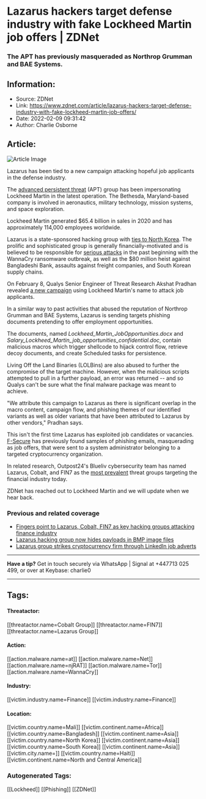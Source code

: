 # Lazarus hackers target defense industry with fake Lockheed Martin job offers | ZDNet
### The APT has previously masqueraded as Northrop Grumman and BAE Systems.

## Information:
+ Source: ZDNet
+ Link: https://www.zdnet.com/article/lazarus-hackers-target-defense-industry-with-fake-lockheed-martin-job-offers/
+ Date: 2022-02-09 09:31:42
+ Author: Charlie Osborne


## Article:
![Article Image](https://www.zdnet.com/a/img/resize/fdfea955ff090c234e9b45387c3d41e42db24ea6/2021/08/20/892938aa-dec1-45a5-a40a-5e1dcd76ce6d/shutterstock-327882299.jpg?width=770&height=578&fit=crop&auto=webp)

Lazarus has been tied to a new campaign attacking hopeful job applicants in the defense industry. 


The [advanced persistent threat](https://www.zdnet.com/article/lazarus-state-hacking-group-now-hides-payloads-in-bmp-image-files/) (APT) group has been impersonating Lockheed Martin in the latest operation. The Bethesda, Maryland-based company is involved in aeronautics, military technology, mission systems, and space exploration. 

Lockheed Martin generated $65.4 billion in sales in 2020 and has approximately 114,000 employees worldwide.  

Lazarus is a state-sponsored hacking group with [ties to North Korea](https://www.zdnet.com/article/snatchcrypto-campaign-plants-backdoors-in-crypto-exchanges-defi-blockchain-networks/). The prolific and sophisticated group is generally financially-motivated and is believed to be responsible for [serious attacks](https://www.zdnet.com/article/vyveva-lazarus-latest-weapon-strikes-south-african-freight/) in the past beginning with the WannaCry ransomware outbreak, as well as the $80 million heist against Bangladeshi Bank, assaults against freight companies, and South Korean supply chains.  

On February 8, Qualys Senior Engineer of Threat Research Akshat Pradhan revealed [a new campaign](https://blog.qualys.com/vulnerabilities-threat-research/2022/02/08/lolzarus-lazarus-group-incorporating-lolbins-into-campaigns) using Lockheed Martin's name to attack job applicants.  

In a similar way to past activities that abused the reputation of Northrop Grumman and BAE Systems, Lazarus is sending targets phishing documents pretending to offer employment opportunities.  

The documents, named *Lockheed\_Martin\_JobOpportunities.docx* and *Salary\_Lockheed\_Martin\_job\_opportunities\_confidential.doc*, contain malicious macros which trigger shellcode to hijack control flow, retrieve decoy documents, and create Scheduled tasks for persistence.  






Living Off the Land Binaries (LOLBins) are also abused to further the compromise of the target machine. However, when the malicious scripts attempted to pull in a further payload, an error was returned -- and so Qualys can't be sure what the final malware package was meant to achieve.  

"We attribute this campaign to Lazarus as there is significant overlap in the macro content, campaign flow, and phishing themes of our identified variants as well as older variants that have been attributed to Lazarus by other vendors," Pradhan says.  

This isn't the first time Lazarus has exploited job candidates or vacancies. [F-Secure](https://www.zdnet.com/article/lazarus-group-strikes-cryptocurrency-firm-through-linkedin-job-adverts/) has previously found samples of phishing emails, masquerading as job offers, that were sent to a system administrator belonging to a targeted cryptocurrency organization. 

In related research, Outpost24's Blueliv cybersecurity team has named Lazarus, Cobalt, and FIN7 as the [most prevalent](https://www.zdnet.com/article/fingers-point-to-lazarus-cobalt-fin7-as-key-hacking-groups-focused-on-finance-industry/) threat groups targeting the financial industry today. 

ZDNet has reached out to Lockheed Martin and we will update when we hear back.  

###  Previous and related coverage

* [Fingers point to Lazarus, Cobalt, FIN7 as key hacking groups attacking finance industry](https://www.zdnet.com/article/fingers-point-to-lazarus-cobalt-fin7-as-key-hacking-groups-focused-on-finance-industry/)
* [Lazarus hacking group now hides payloads in BMP image files](https://www.zdnet.com/article/lazarus-state-hacking-group-now-hides-payloads-in-bmp-image-files/)
* [Lazarus group strikes cryptocurrency firm through LinkedIn job adverts](https://www.zdnet.com/article/lazarus-group-strikes-cryptocurrency-firm-through-linkedin-job-adverts/)



---

**Have a tip?** Get in touch securely via WhatsApp | Signal at +447713 025 499, or over at Keybase: charlie0



---





## Tags:

#### Threatactor:
[[threatactor.name=Cobalt Group]] [[threatactor.name=FIN7]] [[threatactor.name=Lazarus Group]]

#### Action:
[[action.malware.name=at]] [[action.malware.name=Net]] [[action.malware.name=njRAT]] [[action.malware.name=Tor]] [[action.malware.name=WannaCry]]

#### Industry:
[[victim.industry.name=Finance]] [[victim.industry.name=Finance]]

#### Location:
[[victim.country.name=Mali]] [[victim.continent.name=Africa]] [[victim.country.name=Bangladesh]] [[victim.continent.name=Asia]] [[victim.country.name=North Korea]] [[victim.continent.name=Asia]] [[victim.country.name=South Korea]] [[victim.continent.name=Asia]] [[victim.city.name=]] [[victim.country.name=Haiti]] [[victim.continent.name=North and Central America]]

### Autogenerated Tags:
[[Lockheed]] [[Phishing]] [[ZDNet]]


